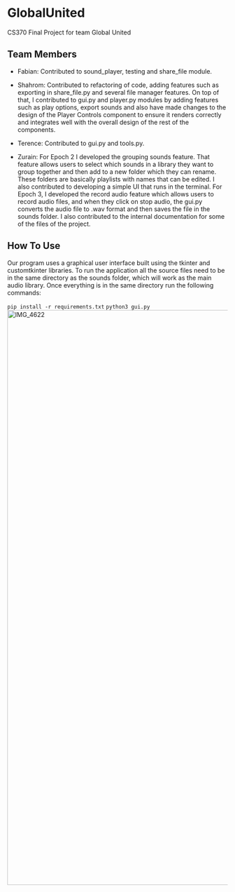 # GlobalUnited
CS370 Final Project for team Global United
## Team Members
- Fabian: Contributed to sound_player, testing and share_file module.
  
- Shahrom: Contributed to refactoring of code, adding features such as exporting in share_file.py and several file manager features. On top of that, I contributed to gui.py and player.py modules by adding features such as play options, export sounds and also have made changes to the design of the Player Controls component to ensure it renders correctly and integrates well with the overall design of the rest of the components.
  
- Terence: Contributed to gui.py and tools.py.
  
- Zurain: For Epoch 2 I developed the grouping sounds feature. That feature allows users to select which sounds in a library they want to group together and then add to a new folder which they can rename. These folders are basically playlists with names that can be edited. I also contributed to developing a simple UI that runs in the terminal. For Epoch 3, I developed the record audio feature which allows users to record audio files, and when they click on stop audio, the gui.py converts the audio file to .wav format and then saves the file in the sounds folder. I also contributed to the internal documentation for some of the files of the project.

## How To Use
Our program uses a graphical user interface built using the tkinter and customtkinter libraries. To run the application all the source files need to be in the same directory as the sounds folder, which will work as the main audio library. Once everything is in the same directory run the following commands: 

``
pip install -r requirements.txt
``
``
python3 gui.py
``
<img width="1312" alt="IMG_4622" src="https://github.com/WhitmanCS370/GlobalUnited/assets/128567935/26e309ce-73c6-4dbc-bd6b-6d89275c15e3">






